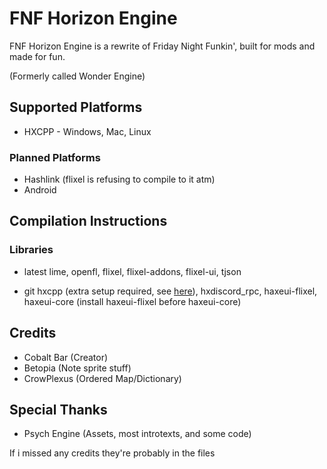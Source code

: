# FNF Horizon Engine

FNF Horizon Engine is a rewrite of Friday Night Funkin', built for mods and made for fun.

(Formerly called Wonder Engine)

## Supported Platforms

- HXCPP - Windows, Mac, Linux

### Planned Platforms

- Hashlink (flixel is refusing to compile to it atm)
- Android

## Compilation Instructions

### Libraries

- latest lime, openfl, flixel, flixel-addons, flixel-ui, tjson

- git hxcpp (extra setup required, see [here](https://github.com/HaxeFoundation/hxcpp)), hxdiscord_rpc, haxeui-flixel, haxeui-core (install haxeui-flixel before haxeui-core)

## Credits

- Cobalt Bar (Creator)
- Betopia (Note sprite stuff)
- CrowPlexus (Ordered Map/Dictionary)

## Special Thanks

- Psych Engine (Assets, most introtexts, and some code)

If i missed any credits they're probably in the files
